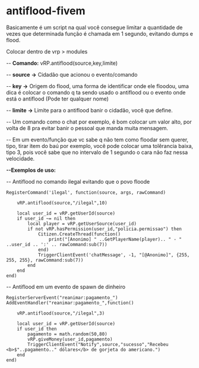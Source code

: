 # antiflood-fivem
Basicamente é um script na qual você consegue limitar a quantidade de vezes que determinada função é chamada em 1 segundo, evitando dumps e flood.

Colocar dentro de vrp > modules

-- **Comando:** vRP.antiflood(source,key,limite)

-- **source** **->** Cidadão que acionou o evento/comando

-- **key** 	**->** Origem do flood, uma forma de identificar onde ele floodou, uma dica é colocar o comando q ta sendo usado o antiflood ou o evento onde está o antiflood (Pode ter qualquer nome)

-- **limite** **->** Limite para o antiflood banir o cidadão, você que define.

-- Um comando como o chat por exemplo, é bom colocar um valor alto, por volta de 8 pra evitar banir o pessoal que manda muita mensagem.

-- Em um evento/função que vc sabe q não tem como floodar sem querer, tipo, tirar item do baú por exemplo, você pode colocar uma tolêrancia baixa, tipo 3, pois você sabe que no intervalo de 1 segundo o cara não faz nessa velocidade.


**--Exemplos de uso:**

-- Antiflood no comando ilegal evitando que o povo floode

	RegisterCommand('ilegal', function(source, args, rawCommand)
	
		vRP.antiflood(source,"/ilegal",10)
		
		local user_id = vRP.getUserId(source)
		if user_id ~= nil then
			local player = vRP.getUserSource(user_id)
			if not vRP.hasPermission(user_id,"policia.permissao") then
				Citizen.CreateThread(function()
					print("[Anonimo] " ..GetPlayerName(player).. " - " ..user_id .. ':' .. rawCommand:sub(7))					
				end)
				TriggerClientEvent('chatMessage', -1, "[@Anonimo]", {255, 255, 255}, rawCommand:sub(7))			
			end
		end
	end)


-- Antiflood em um evento de spawn de dinheiro

	RegisterServerEvent("reanimar:pagamento_")
	AddEventHandler("reanimar:pagamento_",function()

		vRP.antiflood(source,"/ilegal",3)

		local user_id = vRP.getUserId(source)
		if user_id then
			pagamento = math.random(50,80)
			vRP.giveMoney(user_id,pagamento)
			TriggerClientEvent("Notify",source,"sucesso","Recebeu <b>$"..pagamento.." dólares</b> de gorjeta do americano.")
		end
	end)
